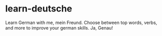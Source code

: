 # learn-deutsche

Learn German with me, mein Freund. Choose between top words, verbs, and more to improve your german skills. Ja, Genau!
